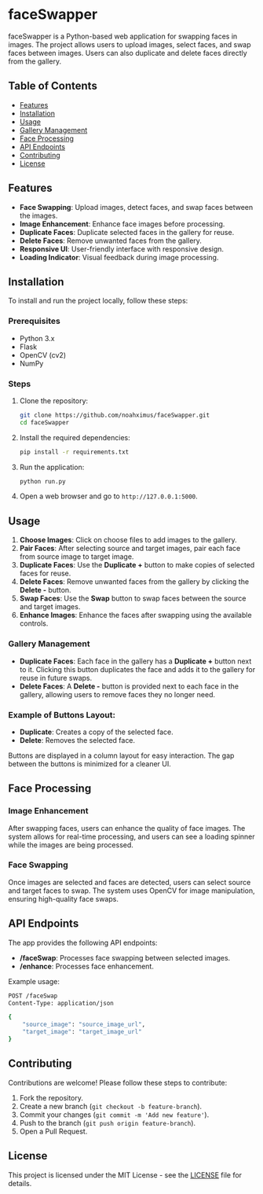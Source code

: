 
# faceSwapper

faceSwapper is a Python-based web application for swapping faces in images. The project allows users to upload images, select faces, and swap faces between images. Users can also duplicate and delete faces directly from the gallery.

## Table of Contents

- [Features](#features)
- [Installation](#installation)
- [Usage](#usage)
- [Gallery Management](#gallery-management)
- [Face Processing](#face-processing)
- [API Endpoints](#api-endpoints)
- [Contributing](#contributing)
- [License](#license)

## Features

- **Face Swapping**: Upload images, detect faces, and swap faces between the images.
- **Image Enhancement**: Enhance face images before processing.
- **Duplicate Faces**: Duplicate selected faces in the gallery for reuse.
- **Delete Faces**: Remove unwanted faces from the gallery.
- **Responsive UI**: User-friendly interface with responsive design.
- **Loading Indicator**: Visual feedback during image processing.

## Installation

To install and run the project locally, follow these steps:

### Prerequisites

- Python 3.x
- Flask
- OpenCV (cv2)
- NumPy

### Steps

1. Clone the repository:

    ```bash
    git clone https://github.com/noahximus/faceSwapper.git
    cd faceSwapper
    ```

2. Install the required dependencies:

    ```bash
    pip install -r requirements.txt
    ```

3. Run the application:

    ```bash
    python run.py
    ```

4. Open a web browser and go to `http://127.0.0.1:5000`.

## Usage

1. **Choose Images**: Click on choose files to add images to the gallery.
2. **Pair Faces**: After selecting source and target images, pair each face from source image to target image.
3. **Duplicate Faces**: Use the **Duplicate +** button to make copies of selected faces for reuse.
4. **Delete Faces**: Remove unwanted faces from the gallery by clicking the **Delete -** button.
5. **Swap Faces**: Use the **Swap** button to swap faces between the source and target images.
6. **Enhance Images**: Enhance the faces after swapping using the available controls.

### Gallery Management

- **Duplicate Faces**: Each face in the gallery has a **Duplicate +** button next to it. Clicking this button duplicates the face and adds it to the gallery for reuse in future swaps.
- **Delete Faces**: A **Delete -** button is provided next to each face in the gallery, allowing users to remove faces they no longer need.

### Example of Buttons Layout:
- **Duplicate**: Creates a copy of the selected face.
- **Delete**: Removes the selected face.

Buttons are displayed in a column layout for easy interaction. The gap between the buttons is minimized for a cleaner UI.

## Face Processing

### Image Enhancement

After swapping faces, users can enhance the quality of face images. The system allows for real-time processing, and users can see a loading spinner while the images are being processed.

### Face Swapping

Once images are selected and faces are detected, users can select source and target faces to swap. The system uses OpenCV for image manipulation, ensuring high-quality face swaps.

## API Endpoints

The app provides the following API endpoints:

- **/faceSwap**: Processes face swapping between selected images.
- **/enhance**: Processes face enhancement.

Example usage:

```bash
POST /faceSwap
Content-Type: application/json

{
    "source_image": "source_image_url",
    "target_image": "target_image_url"
}
```

## Contributing

Contributions are welcome! Please follow these steps to contribute:

1. Fork the repository.
2. Create a new branch (`git checkout -b feature-branch`).
3. Commit your changes (`git commit -m 'Add new feature'`).
4. Push to the branch (`git push origin feature-branch`).
5. Open a Pull Request.

## License

This project is licensed under the MIT License - see the [LICENSE](LICENSE) file for details.

